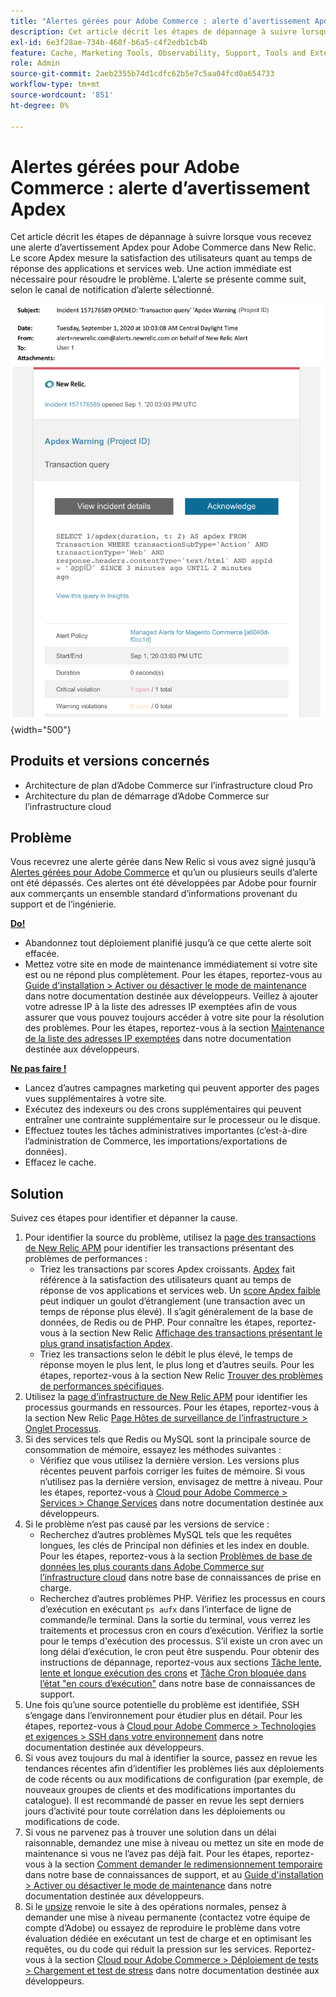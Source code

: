 ```yaml
---
title: "Alertes gérées pour Adobe Commerce : alerte d’avertissement Apdex"
description: Cet article décrit les étapes de dépannage à suivre lorsque vous recevez une alerte d’avertissement Apdex pour Adobe Commerce dans New Relic. Le score Apdex mesure la satisfaction des utilisateurs quant au temps de réponse des applications et services web. Une action immédiate est nécessaire pour résoudre le problème. L’alerte se présente comme suit, selon le canal de notification d’alerte sélectionné.
exl-id: 6e3f28ae-734b-468f-b6a5-c4f2edb1cb4b
feature: Cache, Marketing Tools, Observability, Support, Tools and External Services
role: Admin
source-git-commit: 2aeb2355b74d1cdfc62b5e7c5aa04fcd0a654733
workflow-type: tm+mt
source-wordcount: '851'
ht-degree: 0%

---
```


# Alertes gérées pour Adobe Commerce : alerte d’avertissement Apdex

Cet article décrit les étapes de dépannage à suivre lorsque vous recevez une alerte d’avertissement Apdex pour Adobe Commerce dans New Relic. Le score Apdex mesure la satisfaction des utilisateurs quant au temps de réponse des applications et services web. Une action immédiate est nécessaire pour résoudre le problème. L’alerte se présente comme suit, selon le canal de notification d’alerte sélectionné.

![alerte d’avertissement apdex](assets/apdex-warning-magento-managed.png){width="500"}

## Produits et versions concernés

* Architecture de plan d’Adobe Commerce sur l’infrastructure cloud Pro
* Architecture du plan de démarrage d’Adobe Commerce sur l’infrastructure cloud

## Problème

Vous recevrez une alerte gérée dans New Relic si vous avez signé jusqu’à [Alertes gérées pour Adobe Commerce](/help/support-tools/managed-alerts-for-adobe-commerce/managed-alerts-for-magento-commerce.md) et qu’un ou plusieurs seuils d’alerte ont été dépassés. Ces alertes ont été développées par Adobe pour fournir aux commerçants un ensemble standard d’informations provenant du support et de l’ingénierie.

<u> **Do!** </u>

* Abandonnez tout déploiement planifié jusqu’à ce que cette alerte soit effacée.
* Mettez votre site en mode de maintenance immédiatement si votre site est ou ne répond plus complètement. Pour les étapes, reportez-vous au [Guide d&#39;installation > Activer ou désactiver le mode de maintenance](https://experienceleague.adobe.com/en/docs/commerce-operations/installation-guide/tutorials/maintenance-mode) dans notre documentation destinée aux développeurs. Veillez à ajouter votre adresse IP à la liste des adresses IP exemptées afin de vous assurer que vous pouvez toujours accéder à votre site pour la résolution des problèmes. Pour les étapes, reportez-vous à la section [Maintenance de la liste des adresses IP exemptées](https://experienceleague.adobe.com/en/docs/commerce-operations/installation-guide/tutorials/maintenance-mode#instgde-cli-maint-exempt) dans notre documentation destinée aux développeurs.

<u>**Ne pas faire !**</u>

* Lancez d’autres campagnes marketing qui peuvent apporter des pages vues supplémentaires à votre site.
* Exécutez des indexeurs ou des crons supplémentaires qui peuvent entraîner une contrainte supplémentaire sur le processeur ou le disque.
* Effectuez toutes les tâches administratives importantes (c’est-à-dire l’administration de Commerce, les importations/exportations de données).
* Effacez le cache.

## Solution

Suivez ces étapes pour identifier et dépanner la cause.

1. Pour identifier la source du problème, utilisez la [page des transactions de New Relic APM](https://docs.newrelic.com/docs/apm/applications-menu/monitoring/transactions-page-find-specific-performance-problems) pour identifier les transactions présentant des problèmes de performances :
   * Triez les transactions par scores Apdex croissants. [Apdex](https://docs.newrelic.com/docs/apm/new-relic-apm/apdex/apdex-measure-user-satisfaction) fait référence à la satisfaction des utilisateurs quant au temps de réponse de vos applications et services web. Un [score Apdex faible](/help/support-tools/managed-alerts-for-adobe-commerce/managed-alerts-for-magento-commerce-apdex-warning-alert.md) peut indiquer un goulot d’étranglement (une transaction avec un temps de réponse plus élevé). Il s’agit généralement de la base de données, de Redis ou de PHP. Pour connaître les étapes, reportez-vous à la section New Relic [Affichage des transactions présentant le plus grand insatisfaction Apdex](https://docs.newrelic.com/docs/apm/new-relic-apm/apdex/view-your-apdex-score#apdex-dissat).
   * Triez les transactions selon le débit le plus élevé, le temps de réponse moyen le plus lent, le plus long et d’autres seuils. Pour les étapes, reportez-vous à la section New Relic [Trouver des problèmes de performances spécifiques](https://docs.newrelic.com/docs/apm/applications-menu/monitoring/transactions-page-find-specific-performance-problems).
1. Utilisez la [page d’infrastructure de New Relic APM](https://docs.newrelic.com/docs/infrastructure/infrastructure-ui-pages/infra-hosts-ui-page/) pour identifier les processus gourmands en ressources. Pour les étapes, reportez-vous à la section New Relic [Page Hôtes de surveillance de l’infrastructure > Onglet Processus](https://docs.newrelic.com/docs/infrastructure/infrastructure-ui-pages/infra-hosts-ui-page/#processes).
1. Si des services tels que Redis ou MySQL sont la principale source de consommation de mémoire, essayez les méthodes suivantes :
   * Vérifiez que vous utilisez la dernière version. Les versions plus récentes peuvent parfois corriger les fuites de mémoire. Si vous n’utilisez pas la dernière version, envisagez de mettre à niveau. Pour les étapes, reportez-vous à [Cloud pour Adobe Commerce > Services > Change Services](https://experienceleague.adobe.com/docs/commerce-cloud-service/user-guide/configure/service/services-yaml.html) dans notre documentation destinée aux développeurs.
1. Si le problème n’est pas causé par les versions de service :
   * Recherchez d’autres problèmes MySQL tels que les requêtes longues, les clés de Principal non définies et les index en double. Pour les étapes, reportez-vous à la section [Problèmes de base de données les plus courants dans Adobe Commerce sur l’infrastructure cloud](https://experienceleague.adobe.com/docs/commerce-operations/implementation-playbook/best-practices/maintenance/resolve-database-performance-issues.html) dans notre base de connaissances de prise en charge.
   * Recherchez d’autres problèmes PHP. Vérifiez les processus en cours d’exécution en exécutant `ps aufx` dans l’interface de ligne de commande/le terminal. Dans la sortie du terminal, vous verrez les traitements et processus cron en cours d’exécution. Vérifiez la sortie pour le temps d&#39;exécution des processus. S’il existe un cron avec un long délai d’exécution, le cron peut être suspendu. Pour obtenir des instructions de dépannage, reportez-vous aux sections [Tâche lente, lente et longue exécution des crons](/help/troubleshooting/miscellaneous/slow-performance-slow-and-long-running-crons.md) et [Tâche Cron bloquée dans l’état &quot;en cours d’exécution&quot;](/help/troubleshooting/miscellaneous/cron-job-is-stuck-in-running-status.md) dans notre base de connaissances de support.
1. Une fois qu’une source potentielle du problème est identifiée, SSH s’engage dans l’environnement pour étudier plus en détail. Pour les étapes, reportez-vous à [Cloud pour Adobe Commerce > Technologies et exigences > SSH dans votre environnement](https://experienceleague.adobe.com/en/docs/commerce-cloud-service/user-guide/develop/secure-connections#ssh) dans notre documentation destinée aux développeurs.
1. Si vous avez toujours du mal à identifier la source, passez en revue les tendances récentes afin d’identifier les problèmes liés aux déploiements de code récents ou aux modifications de configuration (par exemple, de nouveaux groupes de clients et des modifications importantes du catalogue). Il est recommandé de passer en revue les sept derniers jours d’activité pour toute corrélation dans les déploiements ou modifications de code.
1. Si vous ne parvenez pas à trouver une solution dans un délai raisonnable, demandez une mise à niveau ou mettez un site en mode de maintenance si vous ne l’avez pas déjà fait. Pour les étapes, reportez-vous à la section [Comment demander le redimensionnement temporaire](/help/how-to/general/how-to-request-temporary-magento-upsize.md) dans notre base de connaissances de support, et au [Guide d&#39;installation > Activer ou désactiver le mode de maintenance](https://experienceleague.adobe.com/en/docs/commerce-operations/installation-guide/tutorials/maintenance-mode) dans notre documentation destinée aux développeurs.
1. Si le [upsize](/help/how-to/general/how-to-request-temporary-magento-upsize.md) renvoie le site à des opérations normales, pensez à demander une mise à niveau permanente (contactez votre équipe de compte d’Adobe) ou essayez de reproduire le problème dans votre évaluation dédiée en exécutant un test de charge et en optimisant les requêtes, ou du code qui réduit la pression sur les services. Reportez-vous à la section [Cloud pour Adobe Commerce > Déploiement de tests > Chargement et test de stress](https://experienceleague.adobe.com/en/docs/commerce-cloud-service/user-guide/develop/test/staging-and-production#load-and-stress-testing) dans notre documentation destinée aux développeurs.
